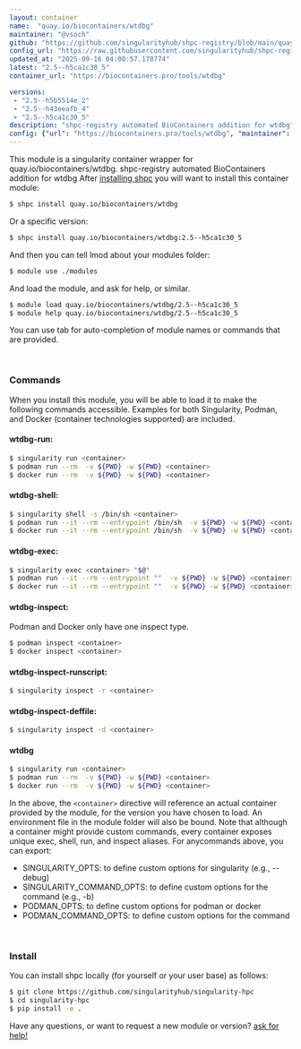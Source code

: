 ```yaml
---
layout: container
name:  "quay.io/biocontainers/wtdbg"
maintainer: "@vsoch"
github: "https://github.com/singularityhub/shpc-registry/blob/main/quay.io/biocontainers/wtdbg/container.yaml"
config_url: "https://raw.githubusercontent.com/singularityhub/shpc-registry/main/quay.io/biocontainers/wtdbg/container.yaml"
updated_at: "2025-09-16 04:00:57.178774"
latest: "2.5--h5ca1c30_5"
container_url: "https://biocontainers.pro/tools/wtdbg"

versions:
 - "2.5--h5b5514e_2"
 - "2.5--h43eeafb_4"
 - "2.5--h5ca1c30_5"
description: "shpc-registry automated BioContainers addition for wtdbg"
config: {"url": "https://biocontainers.pro/tools/wtdbg", "maintainer": "@vsoch", "description": "shpc-registry automated BioContainers addition for wtdbg", "latest": {"2.5--h5ca1c30_5": "sha256:d3c49a33ab8e4b6b4ca266e6091478f32824585f774409590202b0bc8baba720"}, "tags": {"2.5--h5b5514e_2": "sha256:463392406f8c4a36e48b2d23b158014778301ceb754ec5c5b6c0ba3fabc67038", "2.5--h43eeafb_4": "sha256:eefd32b089847b65725bd73d889019bb861548852584c7833ab37a9f1b23e70b", "2.5--h5ca1c30_5": "sha256:d3c49a33ab8e4b6b4ca266e6091478f32824585f774409590202b0bc8baba720"}, "docker": "quay.io/biocontainers/wtdbg"}
---
```


This module is a singularity container wrapper for quay.io/biocontainers/wtdbg.
shpc-registry automated BioContainers addition for wtdbg
After [installing shpc](#install) you will want to install this container module:


```bash
$ shpc install quay.io/biocontainers/wtdbg
```

Or a specific version:

```bash
$ shpc install quay.io/biocontainers/wtdbg:2.5--h5ca1c30_5
```

And then you can tell lmod about your modules folder:

```bash
$ module use ./modules
```

And load the module, and ask for help, or similar.

```bash
$ module load quay.io/biocontainers/wtdbg/2.5--h5ca1c30_5
$ module help quay.io/biocontainers/wtdbg/2.5--h5ca1c30_5
```

You can use tab for auto-completion of module names or commands that are provided.

<br>

### Commands

When you install this module, you will be able to load it to make the following commands accessible.
Examples for both Singularity, Podman, and Docker (container technologies supported) are included.

#### wtdbg-run:

```bash
$ singularity run <container>
$ podman run --rm  -v ${PWD} -w ${PWD} <container>
$ docker run --rm  -v ${PWD} -w ${PWD} <container>
```

#### wtdbg-shell:

```bash
$ singularity shell -s /bin/sh <container>
$ podman run --it --rm --entrypoint /bin/sh  -v ${PWD} -w ${PWD} <container>
$ docker run --it --rm --entrypoint /bin/sh  -v ${PWD} -w ${PWD} <container>
```

#### wtdbg-exec:

```bash
$ singularity exec <container> "$@"
$ podman run --it --rm --entrypoint ""  -v ${PWD} -w ${PWD} <container> "$@"
$ docker run --it --rm --entrypoint ""  -v ${PWD} -w ${PWD} <container> "$@"
```

#### wtdbg-inspect:

Podman and Docker only have one inspect type.

```bash
$ podman inspect <container>
$ docker inspect <container>
```

#### wtdbg-inspect-runscript:

```bash
$ singularity inspect -r <container>
```

#### wtdbg-inspect-deffile:

```bash
$ singularity inspect -d <container>
```



#### wtdbg

```bash
$ singularity run <container>
$ podman run --rm  -v ${PWD} -w ${PWD} <container>
$ docker run --rm  -v ${PWD} -w ${PWD} <container>
```


In the above, the `<container>` directive will reference an actual container provided
by the module, for the version you have chosen to load. An environment file in the
module folder will also be bound. Note that although a container
might provide custom commands, every container exposes unique exec, shell, run, and
inspect aliases. For anycommands above, you can export:

 - SINGULARITY_OPTS: to define custom options for singularity (e.g., --debug)
 - SINGULARITY_COMMAND_OPTS: to define custom options for the command (e.g., -b)
 - PODMAN_OPTS: to define custom options for podman or docker
 - PODMAN_COMMAND_OPTS: to define custom options for the command

<br>

### Install

You can install shpc locally (for yourself or your user base) as follows:

```bash
$ git clone https://github.com/singularityhub/singularity-hpc
$ cd singularity-hpc
$ pip install -e .
```

Have any questions, or want to request a new module or version? [ask for help!](https://github.com/singularityhub/singularity-hpc/issues)